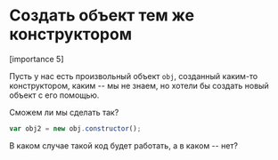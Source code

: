 # Создать объект тем же конструктором

[importance 5]

Пусть у нас есть произвольный объект `obj`, созданный каким-то конструктором, каким -- мы не знаем, но хотели бы создать новый объект с его помощью.

Сможем ли мы сделать так?

```js
var obj2 = new obj.constructor();
```

В каком случае такой код будет работать, а в каком -- нет?
